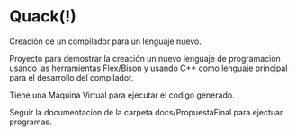 Quack(!)
=============

Creación de un compilador para un lenguaje nuevo.

Proyecto para demostrar la creación un nuevo lenguaje de programación usando las herramientas Flex/Bison y usando C++
como lenguaje principal para el desarrollo del compilador.

Tiene una Maquina Virtual para ejecutar el codigo generado.

Seguir la documentacion de la carpeta docs/PropuestaFinal para ejectuar programas. 

